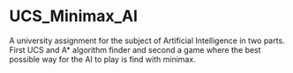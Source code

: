 # UCS_Minimax_AI
A university assignment for the subject of Artificial Intelligence in two parts. First UCS and A* algorithm finder and second a game where the best possible way for the AI to play is find with minimax.
